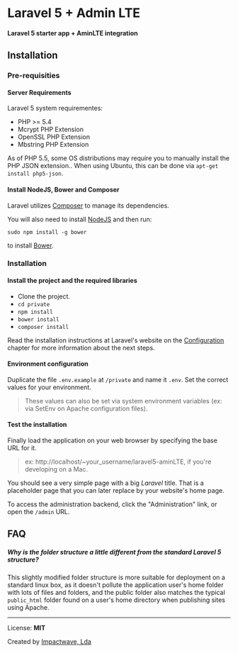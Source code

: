 # Laravel 5  + Admin LTE

####  Laravel 5 starter app + AminLTE integration 

## Installation

### Pre-requisities

#### Server Requirements

Laravel 5 system requirementes:

-  PHP >= 5.4
-  Mcrypt PHP Extension
-  OpenSSL PHP Extension
-  Mbstring PHP Extension

As of PHP 5.5, some OS distributions may require you to manually install the PHP JSON extension.. When using Ubuntu, this can be done via `apt-get install php5-json`.

#### Install NodeJS, Bower and Composer

Laravel utilizes [Composer](http://getcomposer.org) to manage its dependencies.

You will also need to install [NodeJS](https://nodejs.org) and then run:

	sudo npm install -g bower
	
to install [Bower](http://bower.io).

### Installation

#### Install the project and the required libraries

* Clone the project.
* `cd private`
* `npm install`
* `bower install`
* `composer install`

Read the installation instructions at Laravel's website on the [Configuration](http://laravel.com/docs/5.0#configuration) chapter for more information about the next steps.

#### Environment configuration

Duplicate the file `.env.example` at `/private` and name it `.env`. Set the correct values for your environment.

> These values can also be set via system environment variables (ex: via SetEnv on Apache configuration files).

#### Test the installation

Finally load the application on your web browser by specifying the base URL for it.

> ex: http://localhost/~your_username/laravel5-aminLTE, if you're developing on a Mac.

You should see a very simple page with a big *Laravel* title. That is a placeholder page that you can later replace by your website's home page.

To access the administration backend, click the "Administration" link, or open the `/admin` URL.

## FAQ

##### Why is the folder structure a little different from the standard Laravel 5 structure?

This slightly modified folder structure is more suitable for deployment on a standard linux box, as it doesn't pollute the application user's home folder with lots of files and folders, and the public folder also matches the typical `public_html` folder found on a user's home directory when publishing sites using Apache.

---

License: **MIT**

Created by [Impactwave, Lda](http://impactwave.com)
